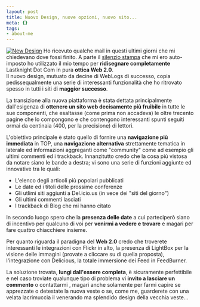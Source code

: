```yaml
--- 
layout: post
title: Nuovo Design, nuove opzioni, nuovo sito...
meta: {}
tags: 
- about-me
---
```

[![New Design](/download/20060419_lastknight.thumbnail.gif)](/download/20060419_lastknight.gif)
Ho ricevuto qualche mail in questi ultimi giorni che mi chiedevano dove fossi finito. A parte il [silenzio stampa](http://www.lastknight.com/2006/04/06/severgnini-e-silenzio-stampa/) che mi ero auto-imposto ho utilizzato il mio tempo per **ridisegnare completamente**  Lastknight Dot Com in pura **ottica Web 2.0**.  
Il nuovo design, mutuato da decine di WebLogs di successo, copia pedissequalmente una serie di interessanti funzionalità che ho ritrovato spesso in tutti i siti di **maggior successo**.  
  
La transizione alla nuova piattaforma è stata dettata principalmente dall'esigenza di **ottenere un sito web decisamente più fruibile** in tutte le sue componenti, che esaltasse (come prima non accadeva) le oltre trecento pagine che lo compongono e che contengono interessanti spunti seguiti ormai da centinaia (400, per la precisione) di lettori.  

L'obiettivo principale è stato quello di fornire una **navigazione più immediata** in TOP, una **navigazione alternativa** strettamente tematica in laterale ed informazioni aggreganti come "community" come ad esempio gli ultimi commenti ed i trackback.
Innanzitutto credo che la cosa più vistosa da notare siano le bande a destra; vi sono una serie di funzioni aggiunte ed innovative tra le quali:  

* L'elenco degli articoli più popolari pubblicati</li>
* Le date ed i titoli delle prossime conferenze</li>
* Gli utlimi siti aggiunti a Del.icio.us (in vece dei "siti del giorno")</li>
* Gli ultimi commenti lasciati</li>
* I trackback di Blog che mi hanno citato</li>
  
In secondo luogo spero che la **presenza delle date** a cui parteciperò siano di incentivo per qualcuno di voi per **venirmi a vedere e trovare** e magari per fare quattro chiacchiere insieme.  
  
Per quanto riguarda il paradigna del **Web 2.0** credo che troverete interessanti le integrazioni con Flickr in alto, la presenza di LightBox per la visione delle immagini (provate a cliccare su di quella proposta), l'integrazione con Delicious, la totale immersione dei Feed in FeedBurner.  
  
La soluzione trovata, **lungi dall'essere completa**, è sicuramente perfettibile e nel caso troviate qualunque tipo di problema vi **invito a lasciare un commento** o contattarmi , magari anche solamente per farmi capire se apprezzate o detestate la nuova veste o se, come me, guarderete con una velata lacrimuccia il venerando ma splendido design della vecchia veste... 
